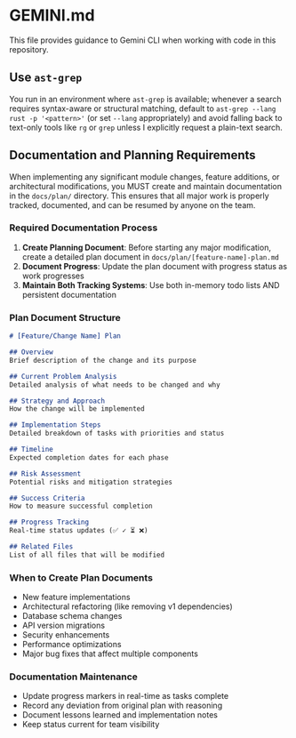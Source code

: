 # GEMINI.md

This file provides guidance to Gemini CLI when working with code in this repository.

## Use `ast-grep`

You run in an environment where `ast-grep` is available; whenever a search requires syntax-aware or structural matching, default to `ast-grep --lang rust -p '<pattern>'` (or set `--lang` appropriately) and avoid falling back to text-only tools like `rg` or `grep` unless I explicitly request a plain-text search.

## Documentation and Planning Requirements

When implementing any significant module changes, feature additions, or architectural modifications, you MUST create and maintain documentation in the `docs/plan/` directory. This ensures that all major work is properly tracked, documented, and can be resumed by anyone on the team.

### Required Documentation Process

1. **Create Planning Document**: Before starting any major modification, create a detailed plan document in `docs/plan/[feature-name]-plan.md`
2. **Document Progress**: Update the plan document with progress status as work progresses
3. **Maintain Both Tracking Systems**: Use both in-memory todo lists AND persistent documentation

### Plan Document Structure

```markdown
# [Feature/Change Name] Plan

## Overview
Brief description of the change and its purpose

## Current Problem Analysis
Detailed analysis of what needs to be changed and why

## Strategy and Approach
How the change will be implemented

## Implementation Steps
Detailed breakdown of tasks with priorities and status

## Timeline
Expected completion dates for each phase

## Risk Assessment
Potential risks and mitigation strategies

## Success Criteria
How to measure successful completion

## Progress Tracking
Real-time status updates (✅ ✓ ⏳ ❌)

## Related Files
List of all files that will be modified
```

### When to Create Plan Documents

- New feature implementations
- Architectural refactoring (like removing v1 dependencies)
- Database schema changes
- API version migrations
- Security enhancements
- Performance optimizations
- Major bug fixes that affect multiple components

### Documentation Maintenance

- Update progress markers in real-time as tasks complete
- Record any deviation from original plan with reasoning
- Document lessons learned and implementation notes
- Keep status current for team visibility
